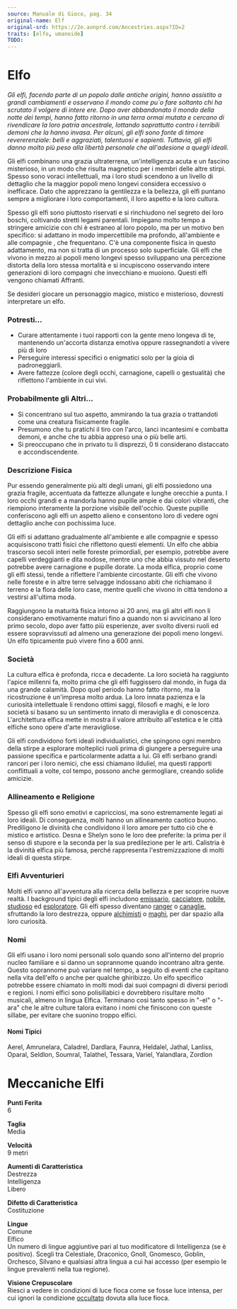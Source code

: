```yaml
---
source: Manuale di Gioco, pag. 34
original-name: Elf
original-srd: https://2e.aonprd.com/Ancestries.aspx?ID=2
traits: [elfo, umanoide]
TODO:
---
```


# Elfo

_Gli elfi, facendo parte di un popolo dalle antiche origini, hanno assistito a
grandi cambiamenti e osservano il mondo come pu`o fare soltanto chi ha scrutato
il volgere di intere ere. Dopo aver abbandonato il mondo della notte dei tempi,
hanno fatto ritorno in una terra ormai mutata e cercano di rivendicare la loro
patria ancestrale, lottando soprattutto contro i terribili demoni che la hanno
invasa. Per alcuni, gli elfi sono fonte di timore revererenziale: belli e
aggraziati, talentuosi e sapienti. Tuttavia, gli elfi danno molto più peso alla
libertà personale che all'adesione a quegli ideali._

Gli elfi combinano una grazia ultraterrena, un'intelligenza acuta e un fascino
misterioso, in un modo che risulta magnetico per i membri delle altre stirpi.
Spesso sono voraci intellettuali, ma i loro studi scendono a un livello di
dettaglio che la maggior popoli meno longevi considera eccessivo o inefficace.
Dato che apprezzano la gentilezza e la bellezza, gli elfi puntano sempre a
migliorare i loro comportamenti, il loro aspetto e la loro cultura.

Spesso gli elfi sono piuttosto riservati e si rinchiudono nel segreto dei loro
boschi, coltivando stretti legami parentali. Impiegano molto tempo a stringere
amicizie con chi è estraneo al loro popolo, ma per un motivo ben specifico: si
adattano in modo impercettibile ma profondo, all'ambiente e alle compagnie , che
frequentano. C'è una componente fisica in questo adattamento, ma non si tratta
di un processo solo superficiale. Gli elfi che vivono in mezzo ai popoli meno
longevi spesso sviluppano una percezione distorta della loro stessa mortalità e
si incupiscono osservando intere generazioni di loro compagni che invecchiano e
muoiono. Questi elfi vengono chiamati Affranti.

Se desideri giocare un personaggio magico, mistico e misterioso, dovresti
interpretare un elfo.

### Potresti...

- Curare attentamente i tuoi rapporti con la gente meno longeva di te,
  mantenendo un'accorta distanza emotiva oppure rassegnandoti a vivere più di
  loro
- Perseguire interessi specifici o enigmatici solo per la gioia di
  padroneggiarli.
- Avere fattezze (colore degli occhi, carnagione, capelli o gestualità) che
  riflettono l'ambiente in cui vivi.

### Probabilmente gli Altri...

- Si concentrano sul tuo aspetto, ammirando la tua grazia o trattandoti come una
  creatura fisicamente fragile.
- Presumono che tu pratichi il tiro con l'arco, lanci incantesimi e combatta
  demoni, e anche che tu abbia appreso una o più belle arti.
- Si preoccupano che in privato tu li disprezzi, 0 ti considerano distaccato e
  accondiscendente.

### Descrizione Fisica

Pur essendo generalmente più alti degli umani, gli elfi possiedono una grazia
fragile, accentuata da fattezze allungate e lunghe orecchie a punta. I loro
occhi grandi e a mandorla hanno pupille ampie e dai colori vibranti, che
riempiono interamente la porzione visibile dell'occhio. Queste pupille
conferiscono agli elfi un aspetto alieno e consentono loro di vedere ogni
dettaglio anche con pochissima luce.

Gli elfi si adattano gradualmente all'ambiente e alle compagnie e spesso
acquisiscono tratti fisici che riflettono questi elementi. Un elfo che abbia
trascorso secoli interi nelle foreste primordiali, per esempio, potrebbe avere
capelli verdeggianti e dita nodose, mentre uno che abbia vissuto nel deserto
potrebbe avere carnagione e pupille dorate. La moda elfica, proprio come gli
elfi stessi, tende a riflettere l'ambiente circostante. Gli elfi che vivono
nelle foreste e in altre terre selvagge indossano abiti che richiamano il
terreno e la flora delle loro case, mentre quelli che vivono in città tendono a
vestirsi all'ultima moda.

Raggiungono la maturità fisica intorno ai 20 anni, ma gli altri elfi non li
considerano emotivamente maturi fino a quando non si avvicinano al loro primo
secolo, dopo aver fatto più esperienze, aver svolto diversi ruoli ed essere
sopravvissuti ad almeno una generazione dei popoli meno longevi. Un elfo
tipicamente può vivere fino a 600 anni.

### Società

La cultura elfica è profonda, ricca e decadente. La loro società ha raggiunto
l'apice millenni fa, molto prima che gli elfi fuggissero dal mondo, in fuga da
una grande calamità. Dopo quel periodo hanno fatto ritorno, ma la ricostruzione
è un'impresa molto ardua. La loro innata pazienza e la curiosità intellettuale
li rendono ottimi saggi, filosofi e maghi, e le loro società si basano su un
sentimento innato di meraviglia e di conoscenza. L'architettura elfica mette in
mostra il valore attribuito all'estetica e le città elfiche sono opere d'arte
meravigliose.

Gli elfi condividono forti ideali individualistici, che spingono ogni membro
della stirpe a esplorare molteplici ruoli prima di giungere a perseguire una
passione specifica e particolarmente adatta a lui. Gli elfi serbano grandi
rancori per i loro nemici, che essi chiamano ilduliel, ma questi rapporti
conflittuali a volte, col tempo, possono anche germogliare, creando solide
amicizie.

### Allineamento e Religione

Spesso gli elfi sono emotivi e capricciosi, ma sono estremamente legati ai loro
ideali. Di conseguenza, molti hanno un allineamento caotico buono. Prediligono
le divinità che condividono il loro amore per tutto ciò che è mistico e
artistico. Desna e Shelyn sono le loro dee preferite: la prima per il senso di
stupore e la seconda per la sua predilezione per le arti. Calistria è la
divinità elfica più famosa, perché rappresenta l'estremizzazione di molti ideali
di questa stirpe.

### Elfi Avventurieri

Molti elfi vanno all'avventura alla ricerca della bellezza e per scoprire nuove
realtà. I background tipici degli elfi includono
[emissario](/background/emissario), [cacciatore](/background/cacciatore),
[nobile](/background/nobile), [studioso](/background/studioso) ed
[esploratore](/background/esploratore). Gli elfi spesso diventano
[ranger](/classi/ranger) o [canaglie](/classi/canaglia), sfruttando la loro
destrezza, oppure [alchimisti](/classi/alchimista) o [maghi](/classi/mago), per
dar spazio alla loro curiosità.

### Nomi

Gli elfi usano i loro nomi personali solo quando sono all'interno del proprio
nucleo familiare e si danno un soprannome quando incontrano altra gente. Questo
soprannome può variare nel tempo, a seguito di eventi che capitano nella vita
dell'elfo o anche per qualche ghiribizzo. Un elfo specifico potrebbe essere
chiamato in molti modi dai suoi compagni di diversi periodi e regioni. I nomi
elfici sono polisillabici e dovrebbero risultare molto musicali, almeno in
lingua Elfica. Terminano così tanto spesso in "-el" o "-ara" che le altre
culture talora evitano i nomi che finiscono con queste sillabe, per evitare che
suonino troppo elfici.

#### Nomi Tipici

Aerel, Amrunelara, Caladrel, Dardlara, Faunra, Heldalel, Jathal, Lanliss,
Oparal, Seldlon, Soumral, Talathel, Tessara, Variel, Yalandlara, Zordlon

# Meccaniche Elfi

**Punti Ferita**  
6

**Taglia**  
Media

**Velocità**  
9 metri

**Aumenti di Caratteristica**  
Destrezza  
Intelligenza  
Libero

**Difetto di Caratteristica**  
Costituzione

**Lingue**  
Comune  
Elfico  
Un numero di lingue aggiuntive pari al tuo modificatore di Intelligenza (se è
positivo). Scegli tra Celestiale, Draconico, Gnoll, Gnomesco, Goblin, Orchesco,
Silvano e qualsiasi altra lingua a cui hai accesso (per esempio le lingue
prevalenti nella tua regione).

**Visione Crepuscolare**  
Riesci a vedere in condizioni di luce fioca come se fosse luce intensa, per cui
ignori la condizione [occultato](/condizioni/occultato) dovuta alla luce fioca.

